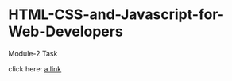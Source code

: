# HTML-CSS-and-Javascript-for-Web-Developers

Module-2 Task

click here: [a link](https://geevar123.github.io/HTML-CSS-and-Javascript-for-Web-Developers/Assignment/Module-2/index.html)
